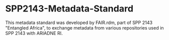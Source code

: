 # SPP2143-Metadata-Standard
This metadata standard was developed by FAIR.rdm, part of SPP 2143 "Entangled Africa", to exchange metadata from various repositories used in SPP 2143 with ARIADNE RI.
